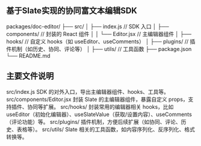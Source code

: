 ## 基于Slate实现的协同富文本编辑SDK

packages/doc-editor/
├── src/
│ ├── index.js // SDK 入口
│ ├── components/ // 封装的 React 组件
│ │ └── Editor.jsx // 主编辑器组件
│ ├── hooks/ // 自定义 hooks（如 useEditor、useComments）
│ ├── plugins/ // 插件机制（如历史、协同、评论等）
│ ├── utils/ // 工具函数
├── package.json
└── README.md

## 主要文件说明

src/index.js
SDK 的对外入口，导出主编辑器组件、hooks、工具等。
src/components/Editor.jsx
封装 Slate 的主编辑器组件，暴露自定义 props，支持插件、协同等扩展。
src/hooks/
封装常用的编辑器相关 hooks，比如 useEditor（初始化编辑器）、useSlateValue（获取/设置内容）、useComments（评论功能）等。
src/plugins/
插件机制，方便后续扩展（如协同、评论、历史、表格等）。
src/utils/
Slate 相关的工具函数，如内容序列化、反序列化、格式转换等。
